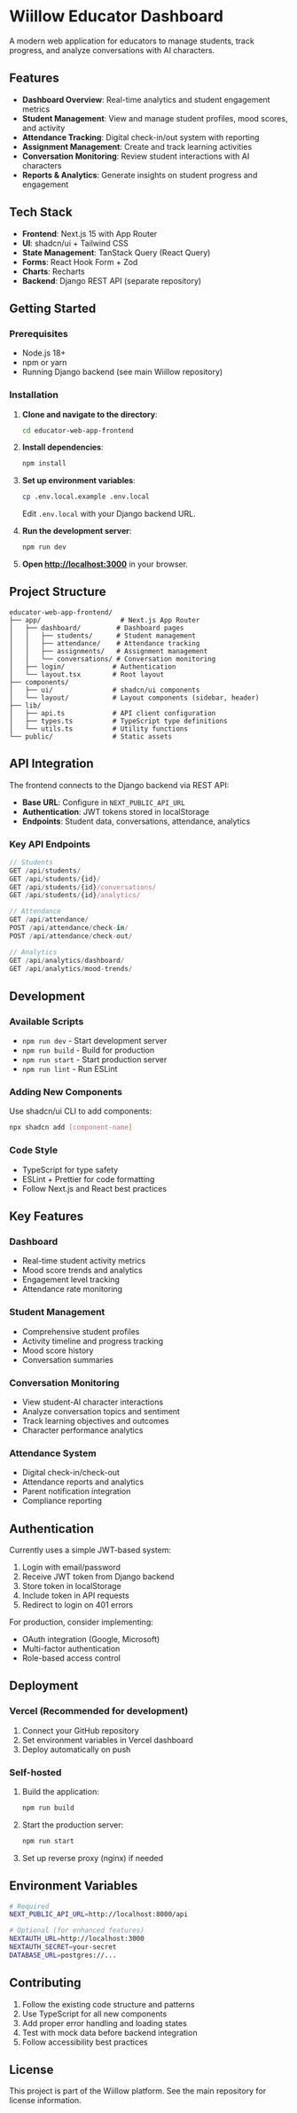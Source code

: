 # Wiillow Educator Dashboard

A modern web application for educators to manage students, track progress, and analyze conversations with AI characters.

## Features

- **Dashboard Overview**: Real-time analytics and student engagement metrics
- **Student Management**: View and manage student profiles, mood scores, and activity
- **Attendance Tracking**: Digital check-in/out system with reporting
- **Assignment Management**: Create and track learning activities
- **Conversation Monitoring**: Review student interactions with AI characters
- **Reports & Analytics**: Generate insights on student progress and engagement

## Tech Stack

- **Frontend**: Next.js 15 with App Router
- **UI**: shadcn/ui + Tailwind CSS
- **State Management**: TanStack Query (React Query)
- **Forms**: React Hook Form + Zod
- **Charts**: Recharts
- **Backend**: Django REST API (separate repository)

## Getting Started

### Prerequisites

- Node.js 18+ 
- npm or yarn
- Running Django backend (see main Wiillow repository)

### Installation

1. **Clone and navigate to the directory**:
   ```bash
   cd educator-web-app-frontend
   ```

2. **Install dependencies**:
   ```bash
   npm install
   ```

3. **Set up environment variables**:
   ```bash
   cp .env.local.example .env.local
   ```
   Edit `.env.local` with your Django backend URL.

4. **Run the development server**:
   ```bash
   npm run dev
   ```

5. **Open [http://localhost:3000](http://localhost:3000)** in your browser.

## Project Structure

```
educator-web-app-frontend/
├── app/                    # Next.js App Router
│   ├── dashboard/         # Dashboard pages
│   │   ├── students/      # Student management
│   │   ├── attendance/    # Attendance tracking
│   │   ├── assignments/   # Assignment management
│   │   └── conversations/ # Conversation monitoring
│   ├── login/            # Authentication
│   └── layout.tsx        # Root layout
├── components/
│   ├── ui/               # shadcn/ui components
│   └── layout/           # Layout components (sidebar, header)
├── lib/
│   ├── api.ts            # API client configuration
│   ├── types.ts          # TypeScript type definitions
│   └── utils.ts          # Utility functions
└── public/               # Static assets
```

## API Integration

The frontend connects to the Django backend via REST API:

- **Base URL**: Configure in `NEXT_PUBLIC_API_URL`
- **Authentication**: JWT tokens stored in localStorage
- **Endpoints**: Student data, conversations, attendance, analytics

### Key API Endpoints

```typescript
// Students
GET /api/students/
GET /api/students/{id}/
GET /api/students/{id}/conversations/
GET /api/students/{id}/analytics/

// Attendance
GET /api/attendance/
POST /api/attendance/check-in/
POST /api/attendance/check-out/

// Analytics
GET /api/analytics/dashboard/
GET /api/analytics/mood-trends/
```

## Development

### Available Scripts

- `npm run dev` - Start development server
- `npm run build` - Build for production
- `npm run start` - Start production server
- `npm run lint` - Run ESLint

### Adding New Components

Use shadcn/ui CLI to add components:

```bash
npx shadcn add [component-name]
```

### Code Style

- TypeScript for type safety
- ESLint + Prettier for code formatting
- Follow Next.js and React best practices

## Key Features

### Dashboard
- Real-time student activity metrics
- Mood score trends and analytics
- Engagement level tracking
- Attendance rate monitoring

### Student Management
- Comprehensive student profiles
- Activity timeline and progress tracking
- Mood score history
- Conversation summaries

### Conversation Monitoring
- View student-AI character interactions
- Analyze conversation topics and sentiment
- Track learning objectives and outcomes
- Character performance analytics

### Attendance System
- Digital check-in/check-out
- Attendance reports and analytics
- Parent notification integration
- Compliance reporting

## Authentication

Currently uses a simple JWT-based system:

1. Login with email/password
2. Receive JWT token from Django backend
3. Store token in localStorage
4. Include token in API requests
5. Redirect to login on 401 errors

For production, consider implementing:
- OAuth integration (Google, Microsoft)
- Multi-factor authentication
- Role-based access control

## Deployment

### Vercel (Recommended for development)

1. Connect your GitHub repository
2. Set environment variables in Vercel dashboard
3. Deploy automatically on push

### Self-hosted

1. Build the application:
   ```bash
   npm run build
   ```

2. Start the production server:
   ```bash
   npm run start
   ```

3. Set up reverse proxy (nginx) if needed

## Environment Variables

```bash
# Required
NEXT_PUBLIC_API_URL=http://localhost:8000/api

# Optional (for enhanced features)
NEXTAUTH_URL=http://localhost:3000
NEXTAUTH_SECRET=your-secret
DATABASE_URL=postgres://...
```

## Contributing

1. Follow the existing code structure and patterns
2. Use TypeScript for all new components
3. Add proper error handling and loading states
4. Test with mock data before backend integration
5. Follow accessibility best practices

## License

This project is part of the Wiillow platform. See the main repository for license information.